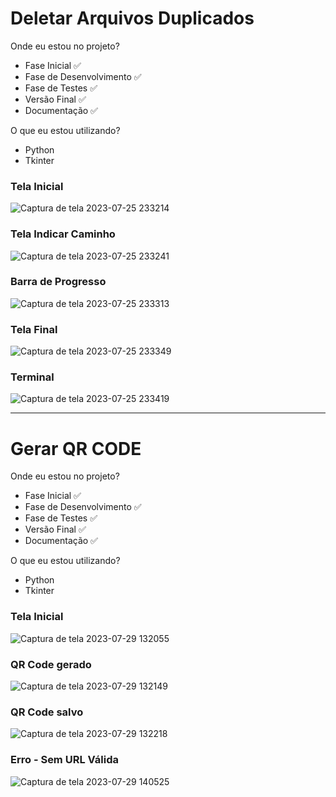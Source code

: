 # Deletar Arquivos Duplicados

Onde eu estou no projeto?
- Fase Inicial ✅
- Fase de Desenvolvimento ✅
- Fase de Testes ✅
- Versão Final ✅
- Documentação ✅

O que eu estou utilizando?
- Python
- Tkinter


### Tela Inicial
![Captura de tela 2023-07-25 233214](https://github.com/DevLucasFontoura/Painel/assets/129316526/7c559632-e28b-4c50-8d0d-d3c091d958db)


### Tela Indicar Caminho 
![Captura de tela 2023-07-25 233241](https://github.com/DevLucasFontoura/Painel/assets/129316526/52eb5d2d-f21b-4c1b-96b0-636d1b469fac)


### Barra de Progresso
![Captura de tela 2023-07-25 233313](https://github.com/DevLucasFontoura/Painel/assets/129316526/b884b570-b1b4-4d37-bdf7-77bbabed2adb)


### Tela Final
![Captura de tela 2023-07-25 233349](https://github.com/DevLucasFontoura/Painel/assets/129316526/7025eda4-fcaf-4270-9611-6f60f1999227)


### Terminal
![Captura de tela 2023-07-25 233419](https://github.com/DevLucasFontoura/Painel/assets/129316526/9d2d6f0b-d0ed-490a-8ba6-cd53c67b21b5)



---------------------------------------------------------------------------------------------------------------------------------------

# Gerar QR CODE

Onde eu estou no projeto?
- Fase Inicial ✅
- Fase de Desenvolvimento ✅
- Fase de Testes ✅
- Versão Final ✅
- Documentação ✅

O que eu estou utilizando?
- Python
- Tkinter


### Tela Inicial
![Captura de tela 2023-07-29 132055](https://github.com/DevLucasFontoura/Painel/assets/129316526/74166697-ee92-4f21-8de8-a1f72268ee29)


### QR Code gerado
![Captura de tela 2023-07-29 132149](https://github.com/DevLucasFontoura/Painel/assets/129316526/f5638eda-450b-474c-8c8b-2bae0074cfc7)



### QR Code salvo
![Captura de tela 2023-07-29 132218](https://github.com/DevLucasFontoura/Painel/assets/129316526/01837089-c588-44dd-85bb-652101cd4cdd)


### Erro - Sem URL Válida
![Captura de tela 2023-07-29 140525](https://github.com/DevLucasFontoura/Painel/assets/129316526/84bdd73f-f22f-4e2d-8a1a-ab7b418322d1)
